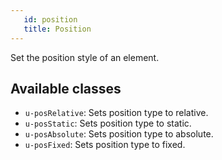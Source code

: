 ```yaml
---
   id: position
   title: Position
---
```


<a class="sourceView-page" href="https://github.com/aptuitiv/cacao/blob/master/src/css/utils/position/position.css"></a>

Set the position style of an element.

## Available classes

* `u-posRelative`: Sets position type to relative.
* `u-posStatic`: Sets position type to static.
* `u-posAbsolute`: Sets position type to absolute.
* `u-posFixed`: Sets position type to fixed.